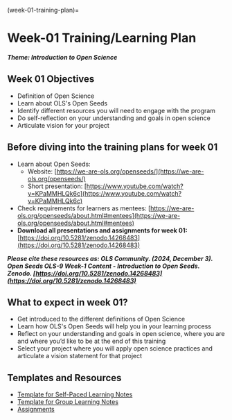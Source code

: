 (week-01-training-plan)=
# Week-01 Training/Learning Plan

***Theme: Introduction to Open Science***

## Week 01 Objectives

* Definition of Open Science
* Learn about OLS's Open Seeds
* Identify different resources you will need to engage with the program
* Do self-reflection on your understanding and goals in open science
* Articulate vision for your project

## Before diving into the training plans for week 01

* Learn about Open Seeds:
	* Website: [https://we-are-ols.org/openseeds/](https://we-are-ols.org/openseeds/)
	* Short presentation: [https://www.youtube.com/watch?v=KPaMMHLQk6c](https://www.youtube.com/watch?v=KPaMMHLQk6c)
* Check requirements for learners as mentees: [https://we-are-ols.org/openseeds/about.html#mentees](https://we-are-ols.org/openseeds/about.html#mentees)
* **Download all presentations and assignments for week 01:** [https://doi.org/10.5281/zenodo.14268483](https://doi.org/10.5281/zenodo.14268483)

***Please cite these resources as: OLS Community. (2024, December 3). Open Seeds OLS-9 Week-1 Content - Introduction to Open Seeds. Zenodo. [https://doi.org/10.5281/zenodo.14268483](https://doi.org/10.5281/zenodo.14268483)***

## What to expect in week 01?

* Get introduced to the different definitions of Open Science
* Learn how OLS's Open Seeds will help you in  your learning process
* Reflect on your understanding and goals in open science, where you are and where you’d like to be at the end of this training
* Select your project where you will apply open science practices and articulate a vision statement for that project

## Templates and Resources

- [Template for Self-Paced Learning Notes](./week-01-self-learning.md)
- [Template for Group Learning Notes](./week-01-group-learning.md)
- [Assignments](./week-01-assignments.md)